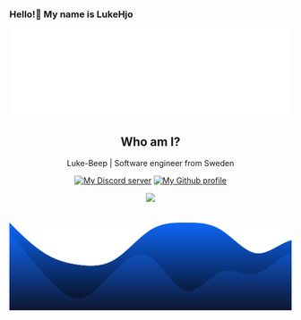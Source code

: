 ### Hello!👋 My name is LukeHjo

<div align="center">
  <img src="./assets/wave.svg">
</div>

<h2 align="center" fontWeight="Bold">Who am I?</h2>
<p align="center">Luke-Beep | Software engineer from Sweden</p>
<p align="center">
<a href="https://discord.gg/ndjNzKCmff"><img src="https://img.shields.io/badge/discord-join-blue?style=flat-square&logo=discord" alt="My Discord server" /></a>
<a href="https://github.com/luke-beep"><img src="https://img.shields.io/badge/github-view-blue?style=flat-square&logo=github" alt="My Github profile" /></a>
    </p>


<div align="center">
  <img src="https://lanyard.cnrad.dev/api/1039586210420629714?hideStatus=true&hideTimestamp=true&borderRadius=22px&idleMessage=LukeHjo%20is%20not%20doing%20anything%20at%20the%20moment." /> <!-- Credits to lanyard for making this readme img -->
  <br />
  <br />
  <br />
  </div


<div align="center">
  <img src="./assets/blob.svg"> 
</div>


<!-- inspired by 7ud -->
